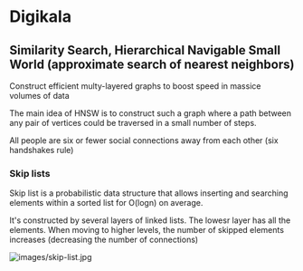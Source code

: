# Digikala
## Similarity Search, Hierarchical Navigable Small World (approximate search of nearest neighbors)

Construct efficient multy-layered graphs to boost speed in massice volumes of data

The main idea of HNSW is to construct such a graph where a path between any pair of vertices could be traversed in a small number of steps.

All people are six or fewer social connections away from each other (six handshakes rule)

### Skip lists
Skip list is a probabilistic data structure that allows inserting and searching elements within a sorted list for O(logn) on average.

It's constructed by several layers of linked lists. The lowesr layer has all the elements. When moving to higher levels, the number of skipped elements increases (decreasing the number of connections)

![images/skip-list.jpg](images/skip-list.jpg)


